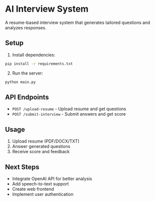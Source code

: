 # AI Interview System

A resume-based interview system that generates tailored questions and analyzes responses.

## Setup

1. Install dependencies:

```bash
pip install -r requirements.txt
```

2. Run the server:

```bash
python main.py
```

## API Endpoints

- `POST /upload-resume` - Upload resume and get questions
- `POST /submit-interview` - Submit answers and get score

## Usage

1. Upload resume (PDF/DOCX/TXT)
2. Answer generated questions
3. Receive score and feedback

## Next Steps

- Integrate OpenAI API for better analysis
- Add speech-to-text support
- Create web frontend
- Implement user authentication

